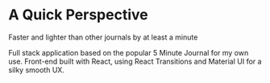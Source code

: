 # A Quick Perspective
Faster and lighter than other journals by at least a minute

Full stack application based on the popular 5 Minute Journal for my own use. Front-end built with React, using React Transitions and Material UI for a silky smooth UX.  

